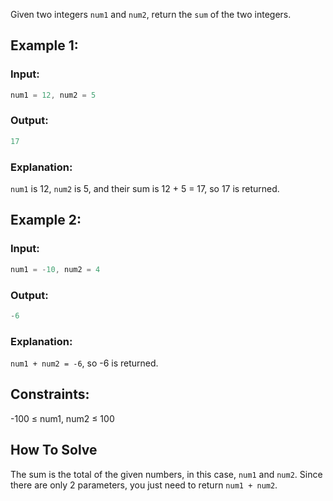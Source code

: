 Given two integers `num1` and `num2`, return the `sum` of the two integers.

## Example 1:
### Input:
```c++
num1 = 12, num2 = 5
```
### Output:
```c++
17
```
### Explanation:
`num1` is 12, `num2` is 5, and their sum is 12 + 5 = 17, so 17 is returned.

## Example 2:
### Input:
```c++
num1 = -10, num2 = 4
```
### Output:
```c++
-6
```
### Explanation:
`num1 + num2 = -6`, so -6 is returned.

## Constraints:
-100 ≤ num1, num2 ≤ 100

## How To Solve
The sum is the total of the given numbers, in this case, `num1` and `num2`. Since there are only 2 parameters, you just need to return `num1 + num2`.
